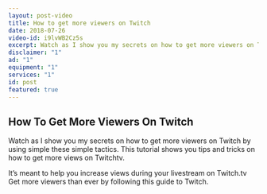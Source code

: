 ```yaml
---
layout: post-video
title: How to get more viewers on Twitch
date: 2018-07-26
video-id: i9lvWB2Cz5s
excerpt: Watch as I show you my secrets on how to get more viewers on Twitch by using simple these simple tactics. This tutorial shows you tips and tricks on how to get more views on Twitchtv.
disclaimer: "1"
ad: "1"
equipment: "1"
services: "1"
id: post
featured: true
---
```


## How To Get More Viewers On Twitch

Watch as I show you my secrets on how to get more viewers on Twitch by using simple these simple tactics. This tutorial shows you tips and tricks on how to get more views on Twitchtv. 

It’s meant to help you increase views during your livestream on Twitch.tv Get more viewers than ever by following this guide to Twitch.
